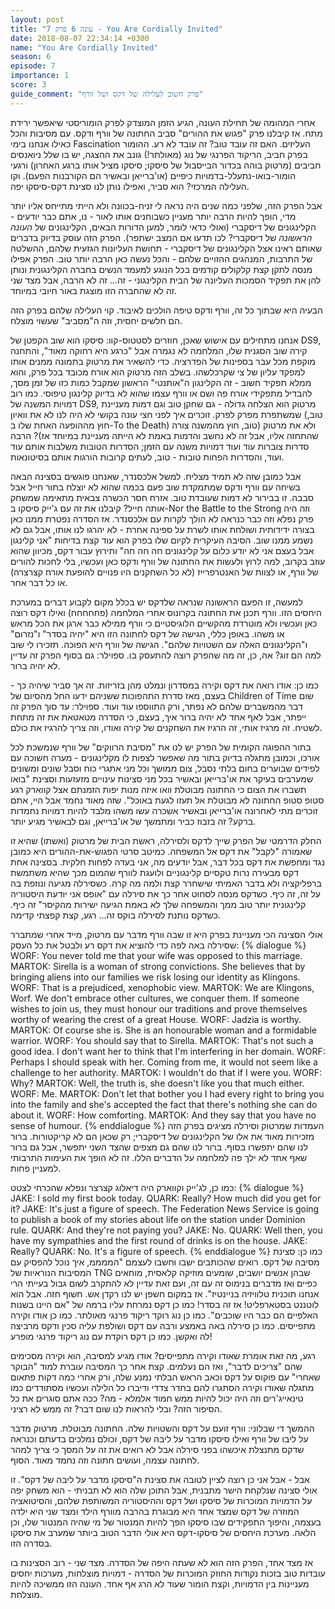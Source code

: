 ```yaml
---
layout: post
title: "עונה 6 פרק 7 - You Are Cordially Invited"
date: 2018-08-07 22:34:14 +0300
name: "You Are Cordially Invited"
season: 6
episode: 7
importance: 1
score: 3
guide_comment: "פרק חשוב לעלילה של דקס ושל וורף"
---
```

אחרי המהומה של תחילת העונה, הגיע הזמן המוצדק לפרק הומוריסטי שיאפשר ירידת מתח. אז קיבלנו פרק "פגוש את ההורים" סביב החתונה של וורף ודקס. עם מסיבות והכל כאילו אנחנו בימי Fascination העליזים. האם זה עובד טוב? זה עובד לא רע. ההומור בפרק חביב, הריקוד הפרנגי של נוג (מאולתר!) גונב את ההצגה, יש בו שלל ניואנסים חביבים (מרטוק בוהה בכדור הבייסבול של סיסקו; סיסקו מציל אותו ברגע האחרון) ורגעי הומור-בואו-נתעלל-בדמויות כיפיים (או'ברייאן ובאשיר הם הקורבנות הפעם). וקו העלילה המרכזי? הוא סביר, ואפילו נותן לנו סצינת דקס-סיסקו יפה.

אבל הפרק הזה, שלפני כמה שנים היה נראה לי זניח-בכוונה ולא הייתי מתייחס אליו יותר מדי, הופך להיות הרבה יותר מעניין כשבוחנים אותו לאור - נו, אתם כבר יודעים - הקלינגונים של דיסקברי (ואולי כדאי לומר, למען הדורות הבאים, הקלינגונים של *העונה הראשונה* של דיסקברי? לכו תדעו אם המצב ישתפר). הפרק הזה עוסק בדיוק בדברים שאותם ראינו אצל הקלינגונים של דיסקברי - תחושת העליונות הגזעית שלהם, ההשלטה של התרבות, המנהגים ההזויים שלהם - והכל נעשה כאן הרבה יותר טוב. הפרק אפילו מנסה לתקן קצת קלקולים קודמים בכל הנוגע למעמד הנשים בחברה הקלינגונית ונותן להן את תפקיד הסמכות העליונה של הבית הקלינגוני - זה... זה לא הרבה, אבל מצד שני זה לא שהחברה הזו מוצגת באור חיובי במיוחד.

הבעיה היא שבתוך כל זה, וורף ודקס טיפה הולכים לאיבוד. קוי העלילה שלהם בפרק הזה הם חלשים יחסית, וזה ה"מסביב" שעשוי מוצלח.

אנחנו מתחילים עם אישוש שאכן, חוזרים לסטטוס-קוו: סיסקו הוא שוב הקפטן של DS9, קירה שוב הסגנית שלו, המלחמה לא נגמרה אבל "כרגע היא רחוקה מאוד", והתחנה מוקפת מכל עבר בספינות של הפדרציה. כדי להשאיר את מרטוק בתמונה ממנים אותו למפקד עליון של צי שקרכלשהו. בשלב הזה מרטוק הוא אורח מכובד בכל פרק, והוא ממלא תפקיד חשוב - זה הקלינגון ה"אותנטי" הראשון שמקבל כמות כזו של זמן מסך, להבדיל מתפקידי אורח פה ושם או וורף עצמו שהוא לא בדיוק קלינגון טיפוסי. כמו רוב דמויות המשנה של DS9, מרטוק הוא הצלחה גדולה - גם שחקן טוב וגם דמות מעניינת שמשתפרת מפרק לפרק. זוכרים איך לפני חצי עונה בקושי לא היה לנו לא את וואיון (טוב, חוץ מההופעה האחת שלו ב-To the Death) ולא את מרטוק (טוב, חוץ מהמשנה צורה שהתחזה אליו, אבל זה לא נחשב והדמות באמת לא הייתה מעניינת במיוחד אז)? הרבה סדרות צוברות עוד ועוד דמויות משנה עם הזמן; הסדרות הטובות משלבות אותם עוד ועוד, והסדרות הפחות טובות - טוב, לעתים קרובות הורגות אותם בסיטונאות.

אבל כמובן שזה לא תמיד מצליח. למשל אלכסנדר, שאנחנו פוגשים בסצינה הבאה בשיחה עם וורף ודקס שמתמקדת שוב פעם בכמה שהוא לא יוצלח בתור חייל אבל סבבה. זו בבירור לא דמות שעובדת טוב. אזרח חסר הכשרה צבאית מתאימה שמשחק אותה חייל? קיבלנו את זה עם ג'ייק סיסקו ב-Nor the Battle to the Strong וזה היה פרק נפלא וזה כבר כנראה לא הולך לקרות עם אלכסנדר. אז הסדרה נפטרת ממנו כאן בצורה ידידותית ושולחת אותו לשרת על ספינה אחרת - לא יהרגו לנו אותו, אבל גם לא נשמע ממנו שוב. הסיבה העיקרית לקיום שלו בפרק הוא עוד קצת בדיחות "אני קלינגון אבל בעצם אני לא יודע כלום על קלינגונים חה חה חה" ותירוץ עבור דקס, מכיוון שהוא עוזב בקרוב, למה לרוץ ולעשות את החתונה של וורף ודקס כאן ועכשיו, בלי לחכות להורים של וורף, או לצוות של האנטרפרייז (לא כל השחקנים היו פנויים להופעת אורח קצרצרה) או כל דבר אחר.

למעשה, זו הפעם הראשונה שנראה שלדקס יש בכלל מקום לקבוע דברים במערכת היחסים הזו. וורף תכנן את החתונה בקרונוס אחרי המלחמה (פחחחחח) ואילו דקס רוצה כאן ועכשיו ולא מוטרדת מהקשיים הלוגיסטיים כי וורף ממילא כבר ארגן את הכל מראש או משהו. באופן כללי, הגישה של דקס לחתונה הזו היא "יהיה בסדר" ו"נזרום" ו"הקלינגונים האלה עם השטויות שלהם". הגישה של וורף היא הפוכה. תזכירו לי שוב למה הם זוג? אה, כן, זה מה שהפרק רוצה להתעסק בו. ספוילר: גם בסוף הפרק זה עדיין לא יהיה ברור.

כמו כן: אודו רואה את דקס וקירה במסדרון ונמלט מהן בזריזות. זה אך סביר שיהיה כך - בעצם, מאז סדרת התהפוכות ששניהם ידעו החל מהסיום של Children of Time שום דבר מהמשברים שלהם לא נפתר, ורק התווספו עוד ועוד. ספוילר: עד סוך הפרק זה ייפתר, אבל לאף אחד לא יהיה ברור איך, בעצם, כי הסדרה מטאטאת את זה מתחת לשטיח. זה מרגיז אותי, זה הרגיז את השחקנים של קירה ואודו, וזה צריך להרגיז את כולם.

בתור ההפוגה הקומית של הפרק יש לנו את "מסיבת הרווקים" של וורף שנמשכת לכל אורכו, וכמובן מתגלה בדיוק בתור מה שאפשר לצפות לו מקלינגונים - מערה חשוכה עם לפידים שבוערים בחום בלתי נסבל, צום ממושך וכל מני אתגרי כוח וסבל שונים ומשונים שמערבים בעיקר את או'ברייאן ובאשיר בכל מני סצינות עינויים מזעזעות וסצינת "בואו תשברו את הצום כי החתונה מבוטלת וואו איזה מנות יפות הזמנתם אצל קווארק רגע סטופ סטופ החתונה לא מבוטלת אל תעזו לגעת באוכל". שזה מאוד נחמד אבל היי, אתם זוכרים מתי לאחרונה או'ברייאן ובאשיר אשכרה עשו משהו מלבד להיות דמויות נחמדות ברקע? זה בזבוז כביר ומתמשך של או'ברייאן, וגם לבאשיר מגיע יותר.

החלק הדרמטי של הפרק שייך לדקס ולסירלה, ראשת הבית של מרטוק (ואשתו) שהיא זו שאמורה "לקבל" את דקס אל המשפחה. כמיטב סרטי הפגוש-את-ההורים היא כמובן נגד ומחפשת את דקס בכל דבר, אבל יודעים מה, אני בעדה לפחות חלקית. בסצינה אחת דקס מבעירה נרות טקסיים קלינגוניים ולועגת לוורף שהמום מכך שהיא משתמשת ברפליקציה ולא בדבר האמיתי שישחרר קצת ולמה מה קרה. כשסירלה מגיעה ונוזפת בה על זה, זה כיף. כשדקס מנסה לסחוט אחר כך את סירלה עם "אופס אני יודעת היסטוריה קלינגונית יותר טוב ממך והמשפחה שלך לא באמת הגיעה ישירות מהקיסר" זה כיף. כשדקס נותנת לסירלה בוקס זה... רגע, קצת קפצתי קדימה.

אולי הסצינה הכי מעניינת בפרק היא זו שבה וורף מדבר עם מרטוק, מייד אחרי שמתברר שסירלה באה לפה כדי להוציא את דקס רע ולבטל את כל העסק:
{% dialogue %}
WORF: You never told me that your wife was opposed to this marriage. 
MARTOK: Sirella is a woman of strong convictions. She believes that by bringing aliens into our families we risk losing our identity as Klingons. 
WORF: That is a prejudiced, xenophobic view. 
MARTOK: We are Klingons, Worf. We don't embrace other cultures, we conquer them. If someone wishes to join us, they must honour our traditions and prove themselves worthy of wearing the crest of a great House. 
WORF: Jadzia is worthy. 
MARTOK: Of course she is. She is an honourable woman and a formidable warrior. 
WORF: You should say that to Sirella. 
MARTOK: That's not such a good idea. I don't want her to think that I'm interfering in her domain. 
WORF: Perhaps I should speak with her. Coming from me, it would not seem like a challenge to her authority. 
MARTOK: I wouldn't do that if I were you. 
WORF: Why? 
MARTOK: Well, the truth is, she doesn't like you that much either. 
WORF: Me. 
MARTOK: Don't let that bother you I had every right to bring you into the family and she's accepted the fact that there's nothing she can do about it. 
WORF: How comforting. 
MARTOK: And they say that you have no sense of humour.
{% enddialogue %}
העמדות שמרטוק וסירלה מציגים בפרק הזה מזכירות מאוד את אלו של הקלינגונים של דיסקברי; רק שכאן הם לא קריקטורות. ברור לנו שהם יתפשרו בסוף. ברור לנו שהם גם מצפים שהצד השני יתפשר, אבל גם ברור שאף אחד לא ילך פה למלחמה על הדברים הללו. זה לא הופך את העימות התרבותי למעניין פחות.

כמו כן, לג'ייק וקווארק היה דיאלוג קצרצר ונפלא שהכרחי לצטט:
{% dialogue %}
JAKE: I sold my first book today. 
QUARK: Really? How much did you get for it? 
JAKE: It's just a figure of speech. The Federation News Service is going to publish a book of my stories about life on the station under Dominion rule. 
QUARK: And they're not paying you? 
JAKE: No. 
QUARK: Well then, you have my sympathies and the first round of drinks is on the house. 
JAKE: Really? 
QUARK: No. It's a figure of speech. 
{% enddialogue %}
כמו כן: סצינת מסיבה של דקס. רואים שהכותבים ישבו וחשבו לעצמם "הממממ, איך נוכל להפסיק עם המסיבות הנוראיות של TNG שבהן אנשים יושבים, שומעים מוזיקה קלאסית, מוחאים כפיים ואז מדברים בנימוס זה עם זה, ועם זאת עדיין לא להתקרב לשום גבול בעייתי הרי אנחנו תוכנית טלוויזיה בניינטיז". אז במקום חשפן יש לנו רקדן אש. חשוף חזה. אבל הוא לוטננט בסטארפליט! אז זה בסדר! כמו כן דקס נמרחת עליו ברמה של "אם היינו בשנות האלפיים הם כבר היו שוכבים". כמו כן נוג רוקד ריקוד פרנגי מאולתר. כמו כן אודו וקירה מתפייסים. כמו כן סירלה באה באמצע ורבה עם דקס ושולפת עליה סכין ודקס מרביצה לה ואקשן. כמו כן דקס רוקדת עם נוג ריקוד פרנגי מופרע!

רגע, מה זאת אומרת שאודו וקירה מתפייסים? אודו מגיע למסיבה, הוא וקירה מסכימים שהם "צריכים לדבר", ואז הם נעלמים. קצת אחר כך המסיבה עוברת למוד "הבוקר שאחרי" עם פוקוס על דקס וכאב הראש הבלתי נמנע שלה, ורק אחרי כמה דקות פתאום מתגלה שאודו וקירה הסתגרו להם בחדר צדדי ודיברו כל הלילה ועכשיו מסתודדים כמו טינאייג'רים וזה היה יכול להיות ממש חמוד אלמלא - מה? ככה אתם סוגרים את כל הסיפור הזה? ובלי להראות לנו שום דבר? זה ממש לא רציני.

ההמשך די שבלוני: וורף זועם על דקס והשטויות שלה. החתונה מבוטלת. מרטוק מדבר על ליבו של וורף ואילו סיסקו מדבר על ליבה של דקס, וכולם נמלכים בדעתם וכנראה שדקס מתנצלת איכשהו בפני סירלה אבל לא רואים את זה על המסך כי צריך למהר לחתונה עצמה, ועושים חתונה וזה נחמד מאוד. הסוף.

אבל - אבל אני כן רוצה לציין לטובה את סצינת ה"סיסקו מדבר על ליבה של דקס". זו אולי סצינה שנלקחת הישר מתבנית, אבל התוכן שלה הוא לא תבניתי - הוא משחק יפה על הדמויות המוכרות של סיסקו ושל דקס וההיסטוריה המשותפת שלהם, והסיטואציה המוזרה של דקס שמצד אחד היא מבוגרת בהרבה מוורף הילד ומצד שני היא ילדה בעצמה, והיפוך התפקידים שבו סיסקו הפך להיות המנטור של מי שהיה המנטור שלו, וכן הלאה. מערכת היחסים של סיסקו-דקס היא אולי הדבר הטוב ביותר שמערב את סיסקו בסדרה הזו.

אז מצד אחד, הפרק הזה הוא לא שעתה היפה של הסדרה. מצד שני - רוב הסצינות בו עובדות טוב בזכות נקודות החוזק המוכרות של הסדרה - דמויות מוצלחות, מערכות יחסים מעניינות בין הדמויות, וקצת הומור שעוד לא הרג אף אחד. העונה הזו ממשיכה להיות מוצלחת.
